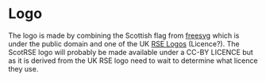 # Logo

The logo is made by combining the Scottish flag from [freesvg](https://freesvg.org/scottish-flag)
which is under the public domain and one of the UK [RSE Logos](https://github.com/rseng/logos) (Licence?). 
The ScotRSE logo will probably be made available under a CC-BY LICENCE but as it is derived from the UK RSE
logo need to wait to determine what licence they use.

